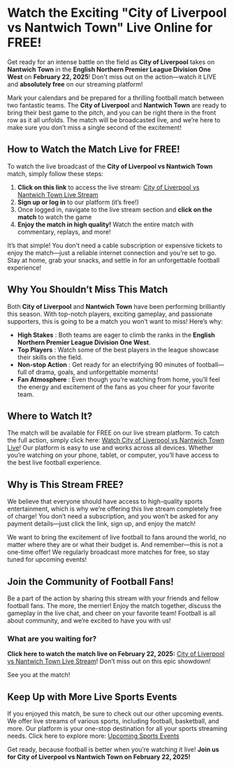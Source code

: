 # Watch the Exciting "City of Liverpool vs Nantwich Town" Live Online for FREE!

Get ready for an intense battle on the field as **City of Liverpool** takes on **Nantwich Town** in the **English Northern Premier League Division One West** on **February 22, 2025**! Don't miss out on the action—watch it LIVE and **absolutely free** on our streaming platform!

Mark your calendars and be prepared for a thrilling football match between two fantastic teams. The **City of Liverpool** and **Nantwich Town** are ready to bring their best game to the pitch, and you can be right there in the front row as it all unfolds. The match will be broadcasted live, and we’re here to make sure you don’t miss a single second of the excitement!

## How to Watch the Match Live for FREE!

To watch the live broadcast of the **City of Liverpool vs Nantwich Town** match, simply follow these steps:

1. **Click on this link** to access the live stream: [City of Liverpool vs Nantwich Town Live Stream](https://tinyurl.com/livestreamfreeo?st=City+of+Liverpool+vs+Nantwich+Town&si=gh)
2. **Sign up or log in** to our platform (it’s free!)
3. Once logged in, navigate to the live stream section and **click on the match** to watch the game
4. **Enjoy the match in high quality!** Watch the entire match with commentary, replays, and more!

It’s that simple! You don’t need a cable subscription or expensive tickets to enjoy the match—just a reliable internet connection and you’re set to go. Stay at home, grab your snacks, and settle in for an unforgettable football experience!

## Why You Shouldn’t Miss This Match

Both **City of Liverpool** and **Nantwich Town** have been performing brilliantly this season. With top-notch players, exciting gameplay, and passionate supporters, this is going to be a match you won’t want to miss! Here’s why:

- **High Stakes** : Both teams are eager to climb the ranks in the **English Northern Premier League Division One West**.
- **Top Players** : Watch some of the best players in the league showcase their skills on the field.
- **Non-stop Action** : Get ready for an electrifying 90 minutes of football—full of drama, goals, and unforgettable moments!
- **Fan Atmosphere** : Even though you’re watching from home, you’ll feel the energy and excitement of the fans as you cheer for your favorite team.

## Where to Watch It?

The match will be available for FREE on our live stream platform. To catch the full action, simply click here: [Watch City of Liverpool vs Nantwich Town Live](https://tinyurl.com/livestreamfreeo?st=City+of+Liverpool+vs+Nantwich+Town&si=gh)! Our platform is easy to use and works across all devices. Whether you’re watching on your phone, tablet, or computer, you’ll have access to the best live football experience.

## Why is This Stream FREE?

We believe that everyone should have access to high-quality sports entertainment, which is why we’re offering this live stream completely free of charge! You don’t need a subscription, and you won’t be asked for any payment details—just click the link, sign up, and enjoy the match!

We want to bring the excitement of live football to fans around the world, no matter where they are or what their budget is. And remember—this is not a one-time offer! We regularly broadcast more matches for free, so stay tuned for upcoming events!

## Join the Community of Football Fans!

Be a part of the action by sharing this stream with your friends and fellow football fans. The more, the merrier! Enjoy the match together, discuss the gameplay in the live chat, and cheer on your favorite team! Football is all about community, and we’re excited to have you with us!

### What are you waiting for?

**Click here to watch the match live on February 22, 2025:** [City of Liverpool vs Nantwich Town Live Stream](https://tinyurl.com/livestreamfreeo?st=City+of+Liverpool+vs+Nantwich+Town&si=gh)! Don’t miss out on this epic showdown!

See you at the match!

## Keep Up with More Live Sports Events

If you enjoyed this match, be sure to check out our other upcoming events. We offer live streams of various sports, including football, basketball, and more. Our platform is your one-stop destination for all your sports streaming needs. Click here to explore more: [Upcoming Sports Events](https://tinyurl.com/livestreamfreeo?st=City+of+Liverpool+vs+Nantwich+Town&si=gh)

Get ready, because football is better when you’re watching it live! **Join us for City of Liverpool vs Nantwich Town on February 22, 2025!**
